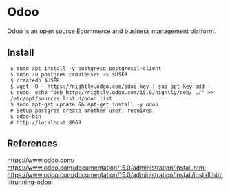 Odoo
=====

Odoo is an open source Ecommerce and business management platform. 

Install
-------

     $ sudo apt install -y postgresq postgresql-client
     $ sudo -u postgres createuser -s $USER 
     $ createdb $USER
     $ wget -O - https://nightly.odoo.com/odoo.key | suo apt-key add - 
     $ sudo  echo "deb http://nightly.odoo.com/15.0/nightly/deb/ ./" >> 
     /etc/apt/sources.list.d/odoo.list 
     $ sudo apt-get update && apt-get install -y odoo
     # Setup postgres create another user, required.
     $ odoo-bin
     # http://localhost:8069


References
----------

  https://www.odoo.com/
  https://www.odoo.com/documentation/15.0/administration/install.html
  https://www.odoo.com/documentation/15.0/administration/install/install.html#running-odoo